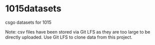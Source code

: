 # 1015datasets
csgo datasets for 1015

Note: csv files have been stored via Git LFS as they are too large to be directly uploaded. Use Git LFS to clone data from this project.
